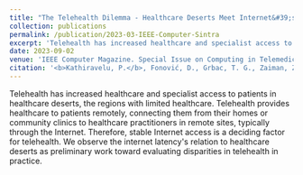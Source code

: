 ```yaml
---
title: "The Telehealth Dilemma - Healthcare Deserts Meet Internet&#39;s Remote Regions"
collection: publications
permalink: /publication/2023-03-IEEE-Computer-Sintra
excerpt: 'Telehealth has increased healthcare and specialist access to patients in healthcare deserts, the regions with limited healthcare. Telehealth provides healthcare to patients remotely, connecting them from their homes or community clinics to healthcare practitioners in remote sites, typically through the Internet. Therefore, stable Internet access is a deciding factor for telehealth. We observe the internet latency&#39;s relation to healthcare deserts as preliminary work toward evaluating disparities in telehealth in practice.'
date: 2023-09-02
venue: 'IEEE Computer Magazine. Special Issue on Computing in Telemedicine'
citation: '<b>Kathiravelu, P.</b>, Fonović, D., Grbac, T. G., Zaiman, Z., Veiga, L., Gichoya, J., Purkayastha, S., and Mahmoudi. B. <b>The Telehealth Dilemma – Healthcare Deserts Meet Internet&#39;s Remote Regions.</b> In IEEE Computer. September 2023. Accepted.'
---
```


Telehealth has increased healthcare and specialist access to patients in healthcare deserts, the regions with limited healthcare. Telehealth provides healthcare to patients remotely, connecting them from their homes or community clinics to healthcare practitioners in remote sites, typically through the Internet. Therefore, stable Internet access is a deciding factor for telehealth. We observe the internet latency&#39;s relation to healthcare deserts as preliminary work toward evaluating disparities in telehealth in practice.
